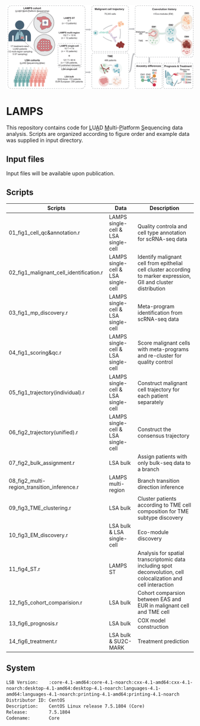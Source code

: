 ![](https://github.com/WuRAFY/LAMPS/blob/main/workflow.png)
# LAMPS
This repository contains code for <u>L</u>U<u>A</u>D <u>M</u>ulti-<u>P</u>latform <u>S</u>equencing data analysis. Scripts are organized according to figure order and example data was supplied in input directory.

## Input files
Input files will be available upon publication.

## Scripts
Scripts|Data|Description
-----------|------------|-------------------------------------
01_fig1_cell_qc&annotation.r|LAMPS single-cell & LSA single-cell|Quality controla and cell type annotation for scRNA-seq data 
02_fig1_malignant_cell_identification.r|LAMPS single-cell & LSA single-cell|Identify malignant cell from epithelial cell cluster according to marker expression, GII and cluster distribution 
03_fig1_mp_discovery.r|LAMPS single-cell & LSA single-cell|Meta-program identification from scRNA-seq data 
04_fig1_scoring&qc.r|LAMPS single-cell & LSA single-cell|Score malignant cells with meta-programs and re-cluster for quality control  
05_fig1_trajectory(individual).r|LAMPS single-cell & LSA single-cell| Construct malignant cell trajectory for each patient separately  
06_fig2_trajectory(unified).r|LAMPS single-cell & LSA single-cell| Construct the consensus trajectory  
07_fig2_bulk_assignment.r|LSA bulk| Assign patients with only bulk-seq data to a branch 
08_fig2_multi-region_transition_inference.r|LAMPS multi-region| Branch transition direction inference 
09_fig3_TME_clustering.r|LSA bulk| Cluster patients according to TME cell composition for TME subtype discovery 
10_fig3_EM_discovery.r|LSA bulk & LSA single-cell| Eco-module discovery 
11_fig4_ST.r|LAMPS ST| Analysis for spatial transcriptomic data including spot deconvolution, cell colocalization and cell interaction 
12_fig5_cohort_comparision.r|LSA bulk| Cohort comparsion between EAS and EUR in malignant cell and TME cell 
13_fig6_prognosis.r|LSA bulk| COX model construction 
14_fig6_treatment.r|LSA bulk & SU2C-MARK| Treatment prediction 
  
## System

```         
LSB Version:    :core-4.1-amd64:core-4.1-noarch:cxx-4.1-amd64:cxx-4.1-noarch:desktop-4.1-amd64:desktop-4.1-noarch:languages-4.1-amd64:languages-4.1-noarch:printing-4.1-amd64:printing-4.1-noarch
Distributor ID: CentOS
Description:    CentOS Linux release 7.5.1804 (Core) 
Release:        7.5.1804
Codename:       Core
```
